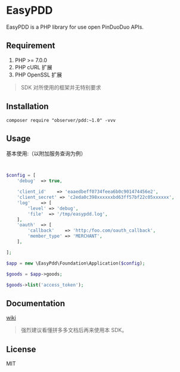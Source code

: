 # EasyPDD 

EasyPDD is a PHP library for use open PinDuoDuo APIs.

## Requirement

1. PHP >= 7.0.0
2. PHP cURL 扩展
3. PHP OpenSSL 扩展

> SDK 对所使用的框架并无特别要求

## Installation

```shell
composer require "observer/pdd:~1.0" -vvv

```

## Usage

基本使用:（以附加服务查询为例）

```php


$config = [
    'debug'  => true,

    'client_id'    => 'eaaedbeff0734feea6b0c901474456e2',
    'client_secret' => 'c2eda0c398xxxxxxbd63ff57bf22c05xxxxxx',
    'log'    => [
        'level' => 'debug',
        'file'  => '/tmp/easypdd.log',
    ],
    'oauth'  => [
        'callback'    => 'http:/foo.com/oauth_callback',
        'member_type' => 'MERCHANT',
    ],

];

$app = new \EasyPdd\Foundation\Application($config);

$goods = $app->goods;

$goods->list('access_token');

```


## Documentation

[wiki](https://open.pinduoduo.com/#/document)

> 强烈建议看懂拼多多文档后再来使用本 SDK。


## License

MIT

